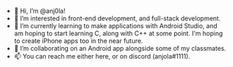 - 👋 Hi, I’m @anj0la!
- 👀 I’m interested in front-end development, and full-stack development.
- 🌱 I’m currently learning to make applications with Android Studio, and am hoping to start learning C, along with C++ at some point. I'm hoping to create iPhone apps too in the near future.
- 💞️ I’m collaborating on an Android app alongside some of my classmates.
- 📫 You can reach me either here, or on discord (anjola#1111).

<!---
anj0la/anj0la is a ✨ special ✨ repository because its `README.md` (this file) appears on your GitHub profile.
You can click the Preview link to take a look at your changes.
--->
